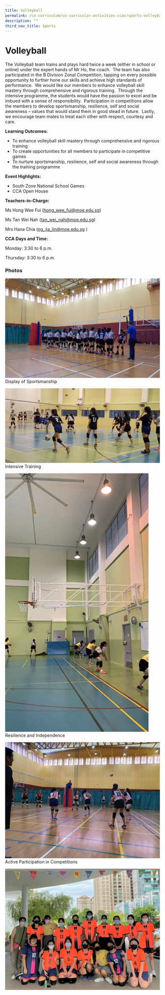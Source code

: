 ```yaml
---
title: Volleyball
permalink: /co-curriculum/co-curricular-activities-ccas/sports-volleyball/
description: ""
third_nav_title: Sports
---
```

# **Volleyball**

The Volleyball team trains and plays hard twice a week (either in school or online) under the expert hands of Mr Ho, the coach.  The team has also participated in the B Division Zonal Competition, tapping on every possible opportunity to further hone our skills and achieve high standards of performance.  We would like our members to enhance volleyball skill mastery through comprehensive and rigorous training.  Through the intensive programme, the students would have the passion to excel and be imbued with a sense of responsibility.  Participation in competitions allow the members to develop sportsmanship, resilience, self and social awareness – values that would stand them in good stead in future.  Lastly, we encourage team mates to treat each other with respect, courtesy and care.

**Learning Outcomes:**

*   To enhance volleyball skill mastery through comprehensive and rigorous training
*   To create opportunities for all members to participate in competitive games
*   To nurture sportsmanship, resilience, self and social awareness through the training programme

**Event Highlights:**

*   South Zone National School Games
*   CCA Open House

**Teachers-in-Charge:**

Ms Hong Wee Fui ([hong\_wee\_fui@moe.edu.sg](mailto:hong_wee_fui@moe.edu.sg))

Ms Tan Wei Nah ([tan\_wei\_nah@moe.edu.sg](mailto:tan_wei_nah@moe.edu.sg))

Mrs Hana Chia ([ng\_jia\_lin@moe.edu.sg](mailto:ng_jia_lin@moe.edu.sg) ) 

**CCA Days and Time:**

Monday: 3:30 to 6 p.m.

Thursday: 3:30 to 6 p.m.

### Photos

![](/images/Photo-2-1.jpg)
Display of Sportsmanship

![](/images/Photo-3-1.jpg)
Intensive Training

![](/images/Photo-4-1-1.jpg)
Resilience and Independence

![](/images/Photo-1-7.jpg)
Active Participation in Competitions

![](/images/Pic-1.jpeg)